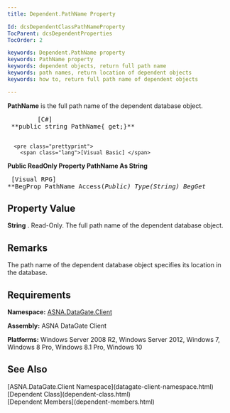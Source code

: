 ```yaml
---
title: Dependent.PathName Property

Id: dcsDependentClassPathNameProperty
TocParent: dcsDependentProperties
TocOrder: 2

keywords: Dependent.PathName property
keywords: PathName property
keywords: dependent objects, return full path name
keywords: path names, return location of dependent objects
keywords: how to, return full path name of dependent objects

---
```


**PathName** is the full path name of the dependent database object. 
<pre class="prettyprint">
        <span class="lang">[C#]</span>
 **public string PathName{ get;}** 
      </pre>
      <pre class="prettyprint">
        <span class="lang">[Visual Basic] </span>
 **Public ReadOnly Property PathName As String<br />** </pre>
      <pre class="prettyprint">
        <span class="lang">[Visual RPG]</span>
 **BegProp PathName Access(*Public) Type(*String)
   BegGet** 
      </pre>

## Property Value

**String** . Read-Only. The full path name of the dependent database object. 
## Remarks

The path name of the dependent database object specifies its location in the database.
## Requirements

**Namespace:** [ASNA.DataGate.Client](datagate-client-namespace.html) 

**Assembly:** ASNA DataGate Client

**Platforms:** Windows Server 2008 R2, Windows Server 2012, Windows 7, Windows 8 Pro, Windows 8.1 Pro, Windows 10
## See Also

<dl />
      [ASNA.DataGate.Client Namespace](datagate-client-namespace.html)
      <br />
      [Dependent Class](dependent-class.html)
      <br />
      [Dependent Members](dependent-members.html)

